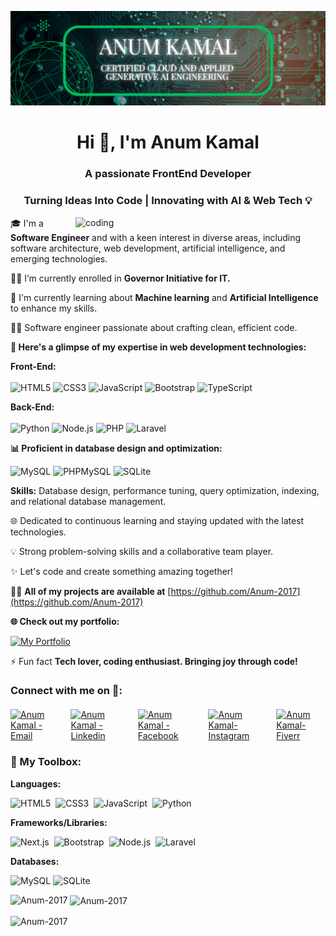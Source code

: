 ![logo](https://github.com/Anum-2017/Anum-2017/blob/main/LinkedIn%20Banner.png) 

<h1 align="center">Hi 👋, I'm Anum Kamal</h1>
<h3 align="center">A passionate FrontEnd Developer</h3>
<h3 align="center">Turning Ideas Into Code | Innovating with AI & Web Tech 💡</h3>

<img align="right" alt="coding" width="400" src="https://media.tenor.com/S59bPkT0pqcAAAAC/programming.gif">

🎓 I'm a **Software Engineer** and with a keen interest in diverse areas, including software architecture, web development, artificial intelligence, and emerging technologies.

👨‍🎓 I’m currently enrolled in **Governor Initiative for IT.**

🌱 I'm currently learning about **Machine learning** and **Artificial Intelligence** to enhance my skills.

👨‍💻 Software engineer passionate about crafting clean, efficient code.

**🌟 Here's a glimpse of my expertise in web development technologies:**

<p><strong>Front-End:</strong><br><br>
  <img src="https://img.shields.io/badge/HTML5-E34F26?style=flat&logo=html5&logoColor=white" alt="HTML5">
  <img src="https://img.shields.io/badge/CSS3-1572B6?style=flat&logo=css3&logoColor=white" alt="CSS3">
  <img src="https://img.shields.io/badge/JavaScript-F7DF1E?style=flat&logo=javascript&logoColor=black" alt="JavaScript">
  <img src="https://img.shields.io/badge/Bootstrap-563D7C?style=flat&logo=bootstrap&logoColor=white" alt="Bootstrap">
  <img src="https://img.shields.io/badge/TypeScript-3178C6?style=flat&logo=typescript&logoColor=white" alt="TypeScript">
</p>

<p><strong>Back-End:</strong><br><br>
  <img src="https://img.shields.io/badge/Python-3776AB?style=flat&logo=python&logoColor=white" alt="Python">
  <img src="https://img.shields.io/badge/Node.js-339933?style=flat&logo=nodedotjs&logoColor=white" alt="Node.js">
  <img src="https://img.shields.io/badge/PHP-777BB4?style=flat&logo=php&logoColor=white" alt="PHP">
  <img src="https://img.shields.io/badge/Laravel-F9322C?style=flat&logo=laravel&logoColor=white" alt="Laravel">
</p>

**📊 Proficient in database design and optimization:**

<p>
  <img src="https://img.shields.io/badge/MySQL-005C84?style=flat&logo=mysql&logoColor=white" alt="MySQL">
  <img src="https://img.shields.io/badge/PHPMySQL-6D6D6D?style=flat&logo=php&logoColor=white" alt="PHPMySQL">
  <img src="https://img.shields.io/badge/SQLite-003B57?style=flat&logo=sqlite&logoColor=white" alt="SQLite">
</p>

<p><strong>Skills:</strong> Database design, performance tuning, query optimization, indexing, and relational database management.</p>


🌐 Dedicated to continuous learning and staying updated with the latest technologies.

💡 Strong problem-solving skills and a collaborative team player.

✨ Let's code and create something amazing together!

👨‍💻 **All of my projects are available at** [https://github.com/Anum-2017](https://github.com/Anum-2017) 

**🌐 Check out my portfolio:** 
<p>
  <a href="https://your-portfolio-link.com" target="_blank">
    <img src="https://img.shields.io/badge/Portfolio-000000?style=flat&logo=react&logoColor=white" alt="My Portfolio">
  </a>
</p>

⚡ Fun fact **Tech lover, coding enthusiast. Bringing joy through code!**


### Connect with me on 🤝: 

<div class="icons-social" style="display: flex; justify-content: center; gap: 15px; margin-top: 20px;">
  <a href="mailto:anumriz2017@gmail.com" target="_blank">
    <img src="https://img.shields.io/badge/-Email-0D1117?style=for-the-badge&logo=protonmail&logoColor=F0DB4F" alt="Anum Kamal - Email">
  </a>
  <a href="https://www.linkedin.com/in/anum-kamal-442b2022b" target="_blank">
    <img src="https://img.shields.io/badge/Linkedin-0D1117?style=for-the-badge&logo=linkedin&logoColor=F0DB4F" alt="Anum Kamal - Linkedin">
  </a>
  <a href="https://www.facebook.com/anum.kamal" target="_blank">
    <img src="https://img.shields.io/badge/Facebook-0D1117?style=for-the-badge&logo=Facebook&logoColor=F0DB4F" alt="Anum Kamal - Facebook">
  </a>
  <a href="https://www.instagram.com/anum_kamal" target="_blank">
    <img src="https://img.shields.io/badge/Instagram-0D1117?style=for-the-badge&logo=instagram&logoColor=F0DB4F" alt="Anum Kamal-Instagram">
  </a>
  <a href="https://www.fiverr.com/anumkamal753" target="_blank">
    <img src="https://img.shields.io/badge/Fiverr-0D1117?style=for-the-badge&logo=fiverr&logoColor=F0DB4F" alt="Anum Kamal-Fiverr">
  </a>
</div>

  
  ### 🧰 My Toolbox:

**Languages:**  

![HTML5](https://img.shields.io/badge/HTML5-E34F26?style=flat&logo=html5&logoColor=white)&nbsp;
![CSS3](https://img.shields.io/badge/CSS3-1572B6?style=flat&logo=css3&logoColor=white)&nbsp;
![JavaScript](https://img.shields.io/badge/JavaScript-F7DF1E?style=flat&logo=javascript&logoColor=black)&nbsp;
![Python](https://img.shields.io/badge/Python-3776AB?style=flat&logo=python&logoColor=white)

**Frameworks/Libraries:**  

![Next.js](https://img.shields.io/badge/Next.js-000000?style=flat&logo=next.js&logoColor=white)&nbsp;
![Bootstrap](https://img.shields.io/badge/Bootstrap-563D7C?style=flat&logo=bootstrap&logoColor=white)&nbsp;
![Node.js](https://img.shields.io/badge/Node.js-339933?style=flat&logo=nodedotjs&logoColor=white)&nbsp;
![Laravel](https://img.shields.io/badge/Laravel-F9322C?style=flat&logo=laravel&logoColor=white)

**Databases:**

![MySQL](https://img.shields.io/badge/MySQL-005C84?style=flat&logo=mysql&logoColor=white)
![SQLite](https://img.shields.io/badge/SQLite-003B57?style=flat&logo=sqlite&logoColor=white)  

<p><img align="left" src="https://github-readme-stats.vercel.app/api/top-langs?username=Anum-2017&show_icons=true&locale=en&layout=compact" alt="Anum-2017" /></p>
  
<p>&nbsp;<img align="center" src="https://github-readme-stats.vercel.app/api?username=Anum-2017&show_icons=true&locale=en" alt="Anum-2017" /></p>

<p><img align="center" src="https://github-readme-streak-stats.herokuapp.com/?user=Anum-2017&" alt="Anum-2017" /></p>
